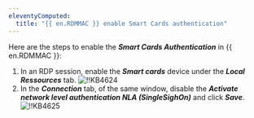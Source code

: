 ```yaml
---
eleventyComputed:
  title: "{{ en.RDMMAC }} enable Smart Cards authentication"
---
```

Here are the steps to enable the ***Smart Cards Authentication*** in {{ en.RDMMAC }}:

1. In an RDP session, enable the ***Smart cards*** device under the ***Local Ressources*** tab.
![!!KB4624](https://cdnweb.devolutions.net/docs/docs_en_kb_KB4624.png)
1. In the ***Connection*** tab, of the same window, disable the ***Activate network level authentication NLA (SingleSighOn)*** and click ***Save***.
![!!KB4625](https://cdnweb.devolutions.net/docs/docs_en_kb_KB4625.png)
